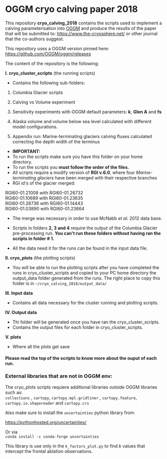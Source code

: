 # OGGM cryo calving paper 2018

This repository **cryo_calving_2018** contains the scripts used to implement a
calving parameterisation into [OGGM](www.oggm.org) and produce the results of
the paper that will be submitted to: https://www.the-cryosphere.net/ or other journal that the co-authors suggest.    

This repository uses a OGGM version pinned here: https://github.com/OGGM/oggm/releases   

The content of the repository is the following: 

**I. cryo_cluster_scripts** (the running scripts)

* Contains the following sub-folders:

1. Columbia Glacier scripts
2. Calving vs Volume experiment
3. Sensitivity experiments with OGGM default parameters:
    **k**, **Glen A** and **fs** 
4. Alaska volume and volume below sea level calculated with 
different model configurations.

5. Appendix run: Marine-terminating glaciers calving fluxes calculated 
correcting the depth width of the terminus 

* **IMPORTANT:**
* To run the scripts make sure you have this folder on your home directory.
* To run the scripts you **must follow the order of the files.** 
* All scripts require a modify version of **RGI v.6.0**, where four 
*Marine-terminating glaciers* have been merged with their respective branches 
* RGI id's of the glacier merged:    

RGI60-01.21008 with RGI60-01.26732         
RGI60-01.10689 with RGI60-01.23635         
RGI60-01.26736 with RGI60-01.14443    
RGI60-01.03890 with RGI60-01.23664     

* The merge was necessary in order to use McNabb *et al.* 2012 data base.

* Scripts in folders **2, 3 and 4** require the output of the Columbia Glacier
pre-processing run. **You can't run these folders without having ran the scripts 
in folder # 1.** 
* All the data need it for the runs can be found in the input data file.   


**II. cryo_plots** (the plotting scripts)

* You will be able to run the plotting scripts after you have completed the runs
in cryo_cluster_scripts and copied to your PC home directory the output_data folder generated from the runs. The right place to copy this folder is in  `~/cryo_calving_2018/output_data/`

**III. Input data** 

* Contains all data necessary for the cluster running and plotting scripts.

**IV. Output data**
* Thi folder will be generated once you have ran the cryo_cluster_scripts.
* Contains the output files for each folder in cryo_cluster_scripts.

**V. plots** 

* Where all the plots get save


#### Please read the top of the scripts to know more about the ouput of each run.

### External libraries that are not in OGGM env:    

The cryo_plots scripts requiere additional libraries outside OGGM libraries such as:    
`collections` , `cartopy`, `cartopy.mpl.gridliner` , `cartopy.feature`, `cartopy.io.shapereader` and `cartopy.crs`   

Also make sure to install the `uncertainties` python library from:   
   
https://pythonhosted.org/uncertainties/  

Or via   
`conda install -c conda-forge uncertainties`

This library is use only in the `k_factors_plot.py` to find *k* values that 
intercept the frontal ablation observations.    
 
 


